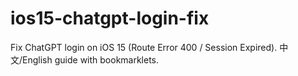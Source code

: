 # ios15-chatgpt-login-fix
Fix ChatGPT login on iOS 15 (Route Error 400 / Session Expired). 中文/English guide with bookmarklets.
